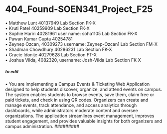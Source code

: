 # 404_Found-SOEN341_Project_F25

•	Matthew Lunt 40137949 Lab Section FK-X <br />
•	Kruti Patel 40259909 Lab Section FK-X<br />
•	Sophie Hariri 40281961 user name: soha1105 Lab Section FK-X<br />
•	Pawan Kumar Gupta 40254781<br />
•	Zeynep Ozcan, 40309273 username: Zeynep-Ozcan1 Lab Section FM-X<br />
•	Shadman Chowdhury 40286231 Lab Section FK-X<br />
•	Gracie Idonije 40279628 Lab Section FT-X<br />
•	Joshua Vilda, 4082320, username: Josh-Vilda Lab Section FK-X<br />


##### to edit
•	You are implementing a Campus Events & Ticketing Web Application designed to help students discover, organize, and attend events on campus. The system enables students to browse events, save them, claim free or paid tickets, and check in using QR codes. Organizers can create and manage events, track attendance, and access analytics through dashboards, while administrators moderate content and oversee organizations. The application streamlines event management, improves student engagement, and provides valuable insights for both organizers and campus administration.
#########
